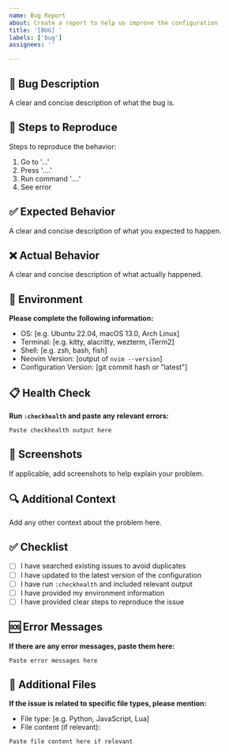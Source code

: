```yaml
---
name: Bug Report
about: Create a report to help us improve the configuration
title: '[BUG] '
labels: ['bug']
assignees: ''

---
```


## 🐛 Bug Description
A clear and concise description of what the bug is.

## 🔄 Steps to Reproduce
Steps to reproduce the behavior:
1. Go to '...'
2. Press '....'
3. Run command '....'
4. See error

## ✅ Expected Behavior
A clear and concise description of what you expected to happen.

## ❌ Actual Behavior
A clear and concise description of what actually happened.

## 📱 Environment
**Please complete the following information:**
- OS: [e.g. Ubuntu 22.04, macOS 13.0, Arch Linux]
- Terminal: [e.g. kitty, alacritty, wezterm, iTerm2]
- Shell: [e.g. zsh, bash, fish]
- Neovim Version: [output of `nvim --version`]
- Configuration Version: [git commit hash or "latest"]

## 📋 Health Check
**Run `:checkhealth` and paste any relevant errors:**
```
Paste checkhealth output here
```

## 📸 Screenshots
If applicable, add screenshots to help explain your problem.

## 🔍 Additional Context
Add any other context about the problem here.

## ✅ Checklist
- [ ] I have searched existing issues to avoid duplicates
- [ ] I have updated to the latest version of the configuration
- [ ] I have run `:checkhealth` and included relevant output
- [ ] I have provided my environment information
- [ ] I have provided clear steps to reproduce the issue

## 🆘 Error Messages
**If there are any error messages, paste them here:**
```
Paste error messages here
```

## 📝 Additional Files
**If the issue is related to specific file types, please mention:**
- File type: [e.g. Python, JavaScript, Lua]
- File content (if relevant): 
```
Paste file content here if relevant
```
